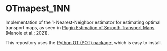 # OTmapest_1NN
Implementation of the 1-Nearest-Neighbor estimator for estimating optimal transport maps, as seen in [Plugin Estimation of Smooth Transport Maps](https://arxiv.org/abs/2107.12364) (Manole et al.; 2021).

This repository uses the [Python OT (POT) package](https://pythonot.github.io/), which is easy to install.
